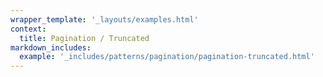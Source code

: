 ```yaml
---
wrapper_template: '_layouts/examples.html'
context:
  title: Pagination / Truncated
markdown_includes:
  example: '_includes/patterns/pagination/pagination-truncated.html'
---
```

